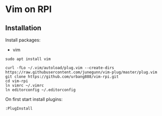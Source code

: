 Vim on RPI
==========

Installation
------------

Install packages:
- vim

```
sudo apt install vim

curl -fLo ~/.vim/autoload/plug.vim --create-dirs https://raw.githubusercontent.com/junegunn/vim-plug/master/plug.vim
git clone https://github.com/urbang888/vim-rpi.git
cd vim-rpi
ln vimrc ~/.vimrc
ln editorconfig ~/.editorconfig
```
On first start install plugins:
```
:PlugInstall
```
